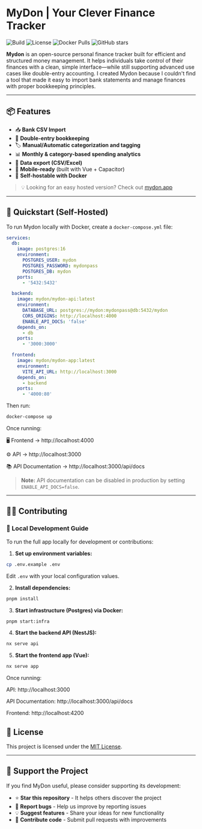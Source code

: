 # MyDon | Your Clever Finance Tracker

![Build](https://img.shields.io/github/actions/workflow/status/mydonapp/mydon/ci.yml?branch=main)
![License](https://img.shields.io/github/license/mydonapp/mydon)
![Docker Pulls](https://img.shields.io/docker/pulls/mydon/mydon?logo=docker)
![GitHub stars](https://img.shields.io/github/stars/mydonapp/mydon?style=social)

**Mydon** is an open-source personal finance tracker built for efficient and structured money management.
It helps individuals take control of their finances with a clean, simple interface—while still supporting advanced use cases like double-entry accounting.
I created Mydon because I couldn't find a tool that made it easy to import bank statements and manage finances with proper bookkeeping principles.

---

## 📦 Features

- 📥 **Bank CSV Import**
- 💼 **Double-entry bookkeeping**
- 🏷 **Manual/Automatic categorization and tagging**
- 📊 **Monthly & category-based spending analytics**
- 📁 **Data export (CSV/Excel)**
- 📱 **Mobile-ready** (built with Vue + Capacitor)
- 🐳 **Self-hostable with Docker**

> 💡 Looking for an easy hosted version? Check out [mydon.app](https://mydon.app)

---

## 🚀 Quickstart (Self-Hosted)

To run Mydon locally with Docker, create a `docker-compose.yml` file:

```yaml
services:
  db:
    image: postgres:16
    environment:
      POSTGRES_USER: mydon
      POSTGRES_PASSWORD: mydonpass
      POSTGRES_DB: mydon
    ports:
      - '5432:5432'

  backend:
    image: mydon/mydon-api:latest
    environment:
      DATABASE_URL: postgres://mydon:mydonpass@db:5432/mydon
      CORS_ORIGINS: http://localhost:4000
      ENABLE_API_DOCS: 'false'
    depends_on:
      - db
    ports:
      - '3000:3000'

  frontend:
    image: mydon/mydon-app:latest
    environment:
      VITE_API_URL: http://localhost:3000
    depends_on:
      - backend
    ports:
      - '4000:80'
```

Then run:

```bash
docker-compose up
```

Once running:

🖥 Frontend → http://localhost:4000

⚙️ API → http://localhost:3000

📚 API Documentation → http://localhost:3000/api/docs

> **Note:** API documentation can be disabled in production by setting `ENABLE_API_DOCS=false`.

---

## 🧑‍💻 Contributing

### 🔧 Local Development Guide

To run the full app locally for development or contributions:

1. **Set up environment variables:**

```bash
cp .env.example .env
```

Edit `.env` with your local configuration values.

2. **Install dependencies:**

```bash
pnpm install
```

3. **Start infrastructure (Postgres) via Docker:**

```bash
pnpm start:infra
```

4. **Start the backend API (NestJS):**

```bash
nx serve api
```

5. **Start the frontend app (Vue):**

```bash
nx serve app
```

Once running:

API: http://localhost:3000

API Documentation: http://localhost:3000/api/docs

Frontend: http://localhost:4200

## 📜 License

This project is licensed under the [MIT License](./LICENSE).

---

## 🤝 Support the Project

If you find MyDon useful, please consider supporting its development:

- ⭐ **Star this repository** - It helps others discover the project
- 🐛 **Report bugs** - Help us improve by reporting issues
- 💡 **Suggest features** - Share your ideas for new functionality
- 🔧 **Contribute code** - Submit pull requests with improvements
